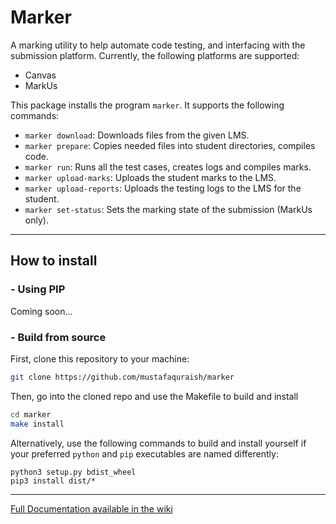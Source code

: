 # Marker

A marking utility to help automate code testing, and interfacing with the submission platform. Currently, the following platforms are supported:

- Canvas
- MarkUs


This package installs the program `marker`. It supports the following commands:

- `marker download`: Downloads files from the given LMS.
- `marker prepare`: Copies needed files into student directories, compiles code.
- `marker run`: Runs all the test cases, creates logs and compiles marks.
- `marker upload-marks`: Uploads the student marks to the LMS.
- `marker upload-reports`: Uploads the testing logs to the LMS for the student.
- `marker set-status`: Sets the marking state of the submission (MarkUs only).

---

## How to install

### - Using PIP

Coming soon...
<!-- 
You can install these scripts with `pip` (or `pip3`) with the following:

```sh
pip3 install marker 
```

Make sure you have the default installation location of `pip` in your `PATH` to be able to use the scripts directly. 
-->

### - Build from source

First, clone this repository to your machine:

```sh
git clone https://github.com/mustafaquraish/marker
```

Then, go into the cloned repo and use the Makefile to build and install
```sh
cd marker
make install
```

Alternatively, use the following commands to build and install yourself if your preferred `python` and `pip` executables are named differently:

```
python3 setup.py bdist_wheel
pip3 install dist/*     
```

---

[Full Documentation available in the wiki](https://github.com/mustafaquraish/marker/wiki)

